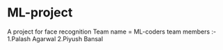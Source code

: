 # ML-project
A project for face recognition
Team name = ML-coders
team members :-
1.Palash Agarwal
2.Piyush Bansal
